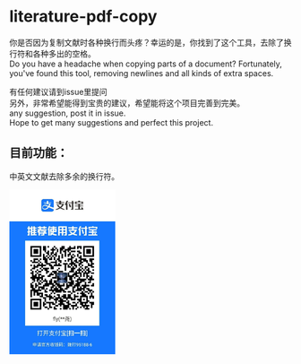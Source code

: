 # literature-pdf-copy 
    	
你是否因为复制文献时各种换行而头疼？幸运的是，你找到了这个工具，去除了换行符和各种多出的空格。    
Do you have a headache when copying parts of a document? Fortunately, you've found this tool, removing newlines and all kinds of extra spaces.  

有任何建议请到issue里提问     
另外，非常希望能得到宝贵的建议，希望能将这个项目完善到完美。      
any suggestion, post it in issue.     
Hope to get many suggestions and perfect this project.      
    
## 目前功能：  
中英文文献去除多余的换行符。      

<img src="https://github.com/TophTab/literatureorpdf-copy/blob/main/QR%20code.jpg" width = "189" height = "294" alt="" align=center />
